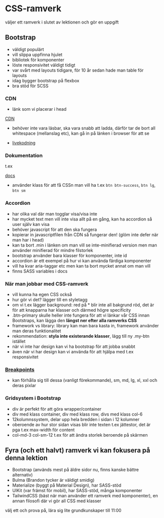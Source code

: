 # CSS-ramverk

väljer ett ramverk i slutet av lektionen och gör en uppgift

## Bootstrap

- väldigt populärt
- vill slippa uppfinna hjulet
- bibliotek för komponenter
- löste responsivitet väldigt tidigt
- var svårt med layouts tidigare, för 10 år sedan hade man table för layouts
- idag bygger bootstrap på flexbox
- bra stöd för SCSS

### CDN

- länk som vi placerar i head

[CDN](https://getbootstrap.com/docs/5.2/getting-started/introduction/#cdn-links)

- behöver inte vara läsbar, ska vara snabb att ladda, därför tar de bort all whitespace (mellanslag etc), kan gå in på länken i browser för att se

- [livekodning](https://codesandbox.io/live/a1d53aec228)

### Dokumentation

t.ex

[docs](https://getbootstrap.com/docs/5.2/components/buttons/)

- använder klass för att få CSSn man vill ha t.ex `btn btn-success`, `btn lg`, `btn sm`

### Accordion

- har olika val där man togglar visa/visa inte
- har mycket text men vill inte visa allt på en gång, kan ha accordion så user själv kan visa
- behöver javascript för att den ska fungera
- kopierar in javascriptfilen från CDN så fungerar den! (glöm inte defer när man har i head)
- kan ta bort .min i länken om man vill se inte-minifierad version men man använder minifierad för mindre filstorlek
- bootstrap använder bara klasser för komponenter, inte id
- accordion är ett exempel på hur vi kan använda färdiga komponenter
- vill ha kvar aria-taggar etc men kan ta bort mycket annat om man vill
- finns SASS variables i docs

### När man jobbar med CSS-ramverk

- vill kunna ha egen CSS också
- hur gör vi det? lägger till en styletagg
- om vi t.ex lägger background: red på \* blir inte all bakgrund röd, det är för att knapparna har klasser och därmed högre specificity
- .btn-primary skulle heller inte fungera för att vi länkar vår CSS innan Bootstraps, kan lägga den **längst ner efter alla ramverks CSS**
- framework vs library: library kan man bara kasta in, framework använder man deras funktionalitet
- rekommendation: **styla inte existerande klasser**, lägg till ny .my-btn istället
- när vi inte har design kan vi ha bootstrap för att jobba snabbt
- även när vi har design kan vi använda för att hjälpa med t.ex responsivitet

### [Breakpoints](https://getbootstrap.com/docs/5.2/layout/breakpoints/)

- kan förhålla sig till dessa (vanligt förekommande), sm, md, lg, xl, xxl och deras pixlar

### Gridsystem i Bootstrap

- div är perfekt för att göra wrapper/container
- div med klass container, div med klass row, divs med klass col-6
- 12kolumnssystem, delar upp hela bredden i sidan i 12 kolumner
- oberoende av hur stor sidan visas blir inte texten t.ex jättestor, det är pga t.ex max-width för content
- col-md-3 col-sm-12 t.ex för att ändra storlek beroende på skärmen

## Fyra (och ett halvt) ramverk vi kan fokusera på denna lektion

- Bootstrap (används mest på äldre sidor nu, finns kanske bättre alternativ)
- Bulma (Brandon tycker är väldigt smidig)
- Materialize (byggt på Material Design), har SASS-stöd
- UIKit (var främst för mobil), har SASS-stöd, många komponenter
- TailwindCSS (bäst när man använder ett ramverk med komponenter), en annan filosofi där vi gör all CSS med klasser

välj ett och prova på, lära sig lite grundkunskaper 
till 11:00
